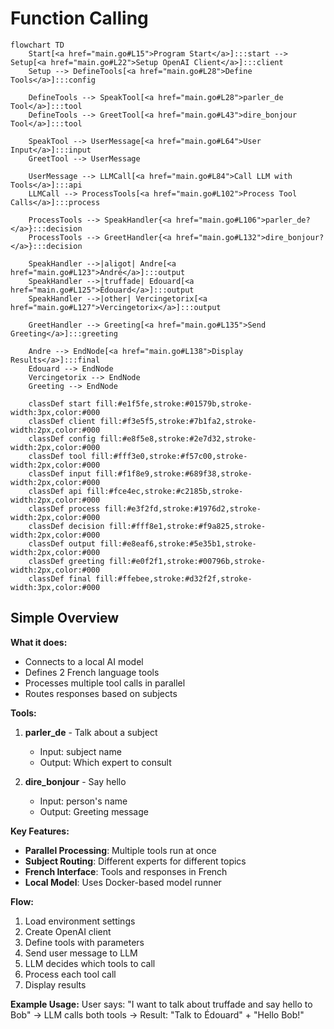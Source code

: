 # Function Calling

```mermaid
flowchart TD
    Start[<a href="main.go#L15">Program Start</a>]:::start --> Setup[<a href="main.go#L22">Setup OpenAI Client</a>]:::client
    Setup --> DefineTools[<a href="main.go#L28">Define Tools</a>]:::config

    DefineTools --> SpeakTool[<a href="main.go#L28">parler_de Tool</a>]:::tool
    DefineTools --> GreetTool[<a href="main.go#L43">dire_bonjour Tool</a>]:::tool

    SpeakTool --> UserMessage[<a href="main.go#L64">User Input</a>]:::input
    GreetTool --> UserMessage

    UserMessage --> LLMCall[<a href="main.go#L84">Call LLM with Tools</a>]:::api
    LLMCall --> ProcessTools[<a href="main.go#L102">Process Tool Calls</a>]:::process

    ProcessTools --> SpeakHandler{<a href="main.go#L106">parler_de?</a>}:::decision
    ProcessTools --> GreetHandler{<a href="main.go#L132">dire_bonjour?</a>}:::decision

    SpeakHandler -->|aligot| Andre[<a href="main.go#L123">André</a>]:::output
    SpeakHandler -->|truffade| Edouard[<a href="main.go#L125">Édouard</a>]:::output
    SpeakHandler -->|other| Vercingetorix[<a href="main.go#L127">Vercingetorix</a>]:::output

    GreetHandler --> Greeting[<a href="main.go#L135">Send Greeting</a>]:::greeting

    Andre --> EndNode[<a href="main.go#L138">Display Results</a>]:::final
    Edouard --> EndNode
    Vercingetorix --> EndNode
    Greeting --> EndNode

    classDef start fill:#e1f5fe,stroke:#01579b,stroke-width:3px,color:#000
    classDef client fill:#f3e5f5,stroke:#7b1fa2,stroke-width:2px,color:#000
    classDef config fill:#e8f5e8,stroke:#2e7d32,stroke-width:2px,color:#000
    classDef tool fill:#fff3e0,stroke:#f57c00,stroke-width:2px,color:#000
    classDef input fill:#f1f8e9,stroke:#689f38,stroke-width:2px,color:#000
    classDef api fill:#fce4ec,stroke:#c2185b,stroke-width:2px,color:#000
    classDef process fill:#e3f2fd,stroke:#1976d2,stroke-width:2px,color:#000
    classDef decision fill:#fff8e1,stroke:#f9a825,stroke-width:2px,color:#000
    classDef output fill:#e8eaf6,stroke:#5e35b1,stroke-width:2px,color:#000
    classDef greeting fill:#e0f2f1,stroke:#00796b,stroke-width:2px,color:#000
    classDef final fill:#ffebee,stroke:#d32f2f,stroke-width:3px,color:#000
```

## Simple Overview

**What it does:**
- Connects to a local AI model
- Defines 2 French language tools
- Processes multiple tool calls in parallel
- Routes responses based on subjects

**Tools:**
1. **parler_de** - Talk about a subject
   - Input: subject name
   - Output: Which expert to consult

2. **dire_bonjour** - Say hello
   - Input: person's name
   - Output: Greeting message

**Key Features:**
- **Parallel Processing**: Multiple tools run at once
- **Subject Routing**: Different experts for different topics
- **French Interface**: Tools and responses in French
- **Local Model**: Uses Docker-based model runner

**Flow:**
1. Load environment settings
2. Create OpenAI client
3. Define tools with parameters
4. Send user message to LLM
5. LLM decides which tools to call
6. Process each tool call
7. Display results

**Example Usage:**
User says: "I want to talk about truffade and say hello to Bob"
→ LLM calls both tools
→ Result: "Talk to Édouard" + "Hello Bob!"